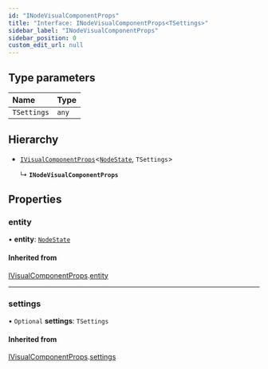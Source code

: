 ```yaml
---
id: "INodeVisualComponentProps"
title: "Interface: INodeVisualComponentProps<TSettings>"
sidebar_label: "INodeVisualComponentProps"
sidebar_position: 0
custom_edit_url: null
---
```


## Type parameters

| Name | Type |
| :------ | :------ |
| `TSettings` | `any` |

## Hierarchy

- [`IVisualComponentProps`](IVisualComponentProps.md)<[`NodeState`](../classes/NodeState.md), `TSettings`\>

  ↳ **`INodeVisualComponentProps`**

## Properties

### entity

• **entity**: [`NodeState`](../classes/NodeState.md)

#### Inherited from

[IVisualComponentProps](IVisualComponentProps.md).[entity](IVisualComponentProps.md#entity)

___

### settings

• `Optional` **settings**: `TSettings`

#### Inherited from

[IVisualComponentProps](IVisualComponentProps.md).[settings](IVisualComponentProps.md#settings)
